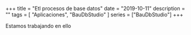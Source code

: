 +++
title = "Etl procesos de base datos"
date = "2019-10-11"
description = ""
tags = [ "Aplicaciones", "BauDbStudio" ]
series = ["BauDbStudio"]
+++

Estamos trabajando en ello
